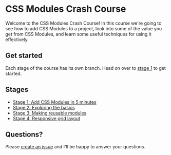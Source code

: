 # CSS Modules Crash Course

Welcome to the CSS Modules Crash Course! In this course we're going to see how to add CSS Modules to a project, look into some of the value you get from CSS Modules, and learn some useful techniques for using it effectively.

## Get started

Each stage of the course has its own branch. Head on over to [stage 1](./stage-1.md) to get started.

## Stages

- [Stage 1: Add CSS Modules in 5 minutes](./stage-1.md)
- [Stage 2: Exploring the basics](./stage-2.md)
- [Stage 3: Making reusable modules](./stage-3.md)
- [Stage 4: Responsive grid layout](./stage-4.md)

## Questions?

Please [create an issue](#) and I'll be happy to answer your questions.
